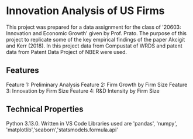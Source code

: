# Innovation Analysis of US Firms
This project was prepared for a data assignment for the class of '20603: Innovation and Economic Growth' given by Prof. Prato. 
The purpose of this project to replicate some of the key empirical findings of the paper Akcigit and Kerr (2018).
In this project data from Compustat of WRDS and patent data from Patent Data Project of NBER were used.

## Features
Feature 1: Preliminary Analysis
Feature 2: Firm Growth by Firm Size
Feature 3: Innovation by Firm Size
Feature 4: R&D Intensity by Firm Size

## Technical Properties
Python 3.13.0. Written in VS Code
Libraries used are 'pandas', 'numpy', 'matplotlib','seaborn','statsmodels.formula.api'
